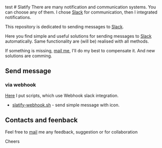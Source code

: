 test # Slatify
There are many notification and communication systems. You can choose any of them. I chose [Slack][2] for communication, then I integrated notifications.

This repository is dedicated to sending messages to [Slack][2].

Here you find simple and useful solutions for sending messages to [Slack][2] automatically. Same functionality are (will be) realised with all methods.

If something is missing, [mail me][1], I'll do my best to compensate it. And new solutions are comming.

Send message 
---

### via webhook

[Here][3] I put scripts, which use Webhook slack integration.

- [slatify-webhook.sh][4] - send simple message with icon.


Contacts and feenback
---

Feel free to [mail][1] me any feedback, suggestion or for collaboration

Cheers



[1]:mailto:slatify@itech.md?subject=Slatify
[2]:https://slack.com
[3]:https://github.com/itechops/slatify/tree/master/webhook
[4]:https://github.com/itechops/slatify/blob/master/webhook/slatify-webhook.sh
